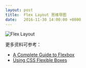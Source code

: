 ```yaml
---
layout: post
title:  Flex Layout 思维导图
date:   2016-11-30 14:00:00 +0800
---
```


![Flex Layout]({{site.baseurl}}/assets/img/2016/11/30/flex-layout.svg)

更多资料可参考：

- [A Complete Guide to Flexbox](https://css-tricks.com/snippets/css/a-guide-to-flexbox/)
- [Using CSS Flexible Boxes](https://developer.mozilla.org/en-US/docs/Web/CSS/CSS_Flexible_Box_Layout/Using_CSS_flexible_boxes)